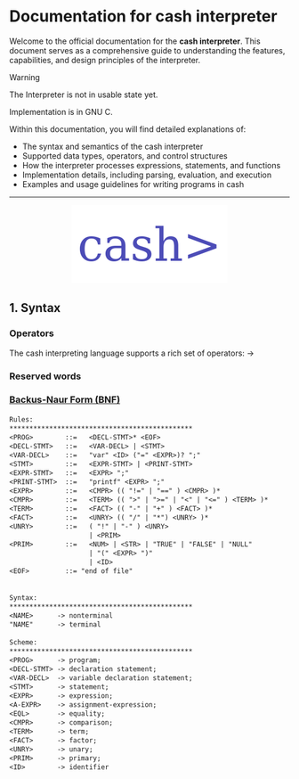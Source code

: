 # Documentation for cash interpreter
Welcome to the official documentation for the **cash interpreter**. This document serves as a comprehensive guide to understanding the features, capabilities, and design principles of the interpreter. 

> [!WARNING]
> The Interpreter is not in usable state yet.

Implementation is in GNU C.

Within this documentation, you will find detailed explanations of:

- The syntax and semantics of the cash interpreter
- Supported data types, operators, and control structures
- How the interpreter processes expressions, statements, and functions
- Implementation details, including parsing, evaluation, and execution
- Examples and usage guidelines for writing programs in cash

---
<p align="center">
  <img src="/misc/Logo.svg" />
</p>

## 1. Syntax

### Operators
The cash interpreting language supports a rich set of operators:
&rarr;


### Reserved words

### [Backus-Naur Form (BNF)](https://en.wikipedia.org/wiki/Backus%E2%80%93Naur_form)

```BNF
Rules:
**********************************************
<PROG>        ::=   <DECL-STMT>* <EOF>
<DECL-STMT>   ::=   <VAR-DECL> | <STMT>
<VAR-DECL>    ::=   "var" <ID> ("=" <EXPR>)? ";"
<STMT>        ::=   <EXPR-STMT> | <PRINT-STMT>
<EXPR-STMT>   ::=   <EXPR> ";"
<PRINT-STMT>  ::=   "printf" <EXPR> ";"
<EXPR>        ::=   <CMPR> (( "!=" | "==" ) <CMPR> )*
<CMPR>        ::=   <TERM> (( ">" | ">=" | "<" | "<=" ) <TERM> )*
<TERM>        ::=   <FACT> (( "-" | "+" ) <FACT> )*
<FACT>        ::=   <UNRY> (( "/" | "*") <UNRY> )*
<UNRY>        ::=   ( "!" | "-" ) <UNRY>
                    | <PRIM>
<PRIM>        ::=   <NUM> | <STR> | "TRUE" | "FALSE" | "NULL"
                    | "(" <EXPR> ")" 
                    | <ID>
<EOF>         ::= "end of file"


Syntax:
**********************************************
<NAME>      -> nonterminal
"NAME"      -> terminal

Scheme:
**********************************************
<PROG>      -> program;
<DECL-STMT> -> declaration statement;
<VAR-DECL>  -> variable declaration statement;
<STMT>      -> statement;
<EXPR>      -> expression;
<A-EXPR>    -> assignment-expression;
<EQL>       -> equality;
<CMPR>      -> comparison;
<TERM>      -> term;
<FACT>      -> factor;
<UNRY>      -> unary;
<PRIM>      -> primary;
<ID>        -> identifier

``` 
